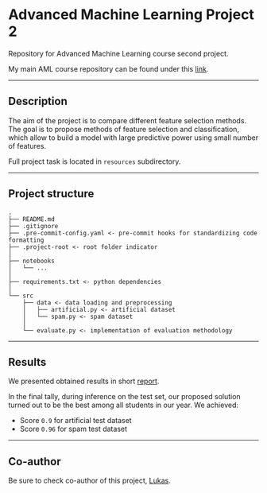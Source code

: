 # Advanced Machine Learning Project 2
Repository for Advanced Machine Learning course second project. 

My main AML course repository can be found under this [link](https://github.com/Wladeko/advanced-machine-learning).

---
## Description
The aim of the project is to compare different feature selection methods. The goal is to propose methods of feature selection and classification, which allow to build a model with large predictive power using small number of features.

Full project task is located in `resources` subdirectory.

---
## Project structure
```
.
├── README.md
├── .gitignore
├── .pre-commit-config.yaml <- pre-commit hooks for standardizing code formatting
├── .project-root <- root folder indicator
│
├── notebooks
│   └── ...
│ 
├── requirements.txt <- python dependencies
│ 
└── src
    ├── data <- data loading and preprocessing
    │   ├── artificial.py <- artificial dataset
    │   └── spam.py <- spam dataset
    │   
    └── evaluate.py <- implementation of evaluation methodology

```
---
## Results
We presented obtained results in short [report](https://github.com/Wladeko/aml-project-2/blob/main/report.pdf).

In the final tally, during inference on the test set, our proposed solution turned out to be the best among all students in our year. We achieved:

- Score `0.9` for artificial test dataset
- Score `0.96` for spam test dataset

---
## Co-author
Be sure to check co-author of this project, [Lukas](https://github.com/ashleve).